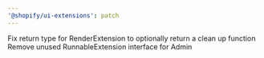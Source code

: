 ```yaml
---
'@shopify/ui-extensions': patch
---
```


Fix return type for RenderExtension to optionally return a clean up function
Remove unused RunnableExtension interface for Admin
